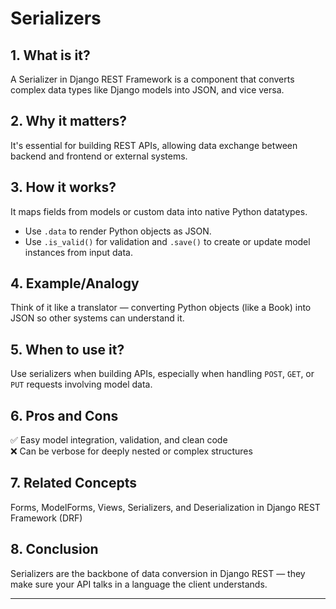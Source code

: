 # Serializers

## 1. What is it?
A Serializer in Django REST Framework is a component that converts complex data types like Django models into JSON, and vice versa.

## 2. Why it matters?
It's essential for building REST APIs, allowing data exchange between backend and frontend or external systems.

## 3. How it works?
It maps fields from models or custom data into native Python datatypes.  
- Use `.data` to render Python objects as JSON.  
- Use `.is_valid()` for validation and `.save()` to create or update model instances from input data.

## 4. Example/Analogy
Think of it like a translator — converting Python objects (like a Book) into JSON so other systems can understand it.

## 5. When to use it?
Use serializers when building APIs, especially when handling `POST`, `GET`, or `PUT` requests involving model data.

## 6. Pros and Cons
✅ Easy model integration, validation, and clean code  
❌ Can be verbose for deeply nested or complex structures

## 7. Related Concepts
Forms, ModelForms, Views, Serializers, and Deserialization in Django REST Framework (DRF)

## 8. Conclusion
Serializers are the backbone of data conversion in Django REST — they make sure your API talks in a language the client understands.

---